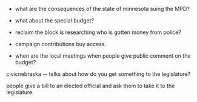 - what are the consequences of the state of minnesota suing the MPD?
- what about the special budget?

- reclaim the block is researching who is gotten money from police?

- campaign contributions buy access.

- when are the local meetings when people give public comment on the budget?

civicnebraska -- talks about how do you get something to the legislature?

people give a bill to an elected official and ask them to take it to the legislature.
